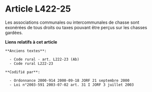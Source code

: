 # Article L422-25

Les associations communales ou intercommunales de chasse sont exonérées de tous droits ou taxes pouvant être perçus sur les
chasses gardées.

**Liens relatifs à cet article**

	**Anciens textes**:

	  - Code rural - art. L222-23 (Ab)
	  - Code rural L222-23

	**Codifié par**:

	  - Ordonnance 2000-914 2000-09-18 JORF 21 septembre 2000
	  - Loi n°2003-591 2003-07-02 art. 31 I JORF 3 juillet 2003
